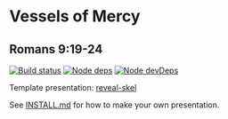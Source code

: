 # Vessels of Mercy
## Romans 9:19-24

[![Build status](https://api.travis-ci.com/sermons/vessels.svg)](https://travis-ci.com/github/sermons/vessels)
[![Node deps](https://david-dm.org/sermons/vessels.svg)](https://david-dm.org/sermons/vessels)
[![Node devDeps](https://david-dm.org/sermons/vessels/dev-status.svg)](https://david-dm.org/sermons/vessels?type=dev)

Template presentation: [reveal-skel](https://github.com/sermons/reveal-skel)

See [INSTALL.md](INSTALL.md)
for how to make your own presentation.
